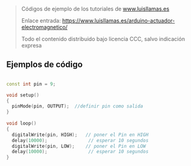 > Códigos de ejemplo de los tutoriales de www.luisllamas.es
>
> Enlace entrada: https://www.luisllamas.es/arduino-actuador-electromagnetico/
>
> Todo el contenido distribuido bajo licencia CCC, salvo indicación expresa


## Ejemplos de código
```cpp
const int pin = 9;

void setup()
{
  pinMode(pin, OUTPUT);  //definir pin como salida
}
 
void loop()
{
  digitalWrite(pin, HIGH);   // poner el Pin en HIGH
  delay(10000);               // esperar 10 segundos
  digitalWrite(pin, LOW);    // poner el Pin en LOW
  delay(10000);               // esperar 10 segundos
}
```


